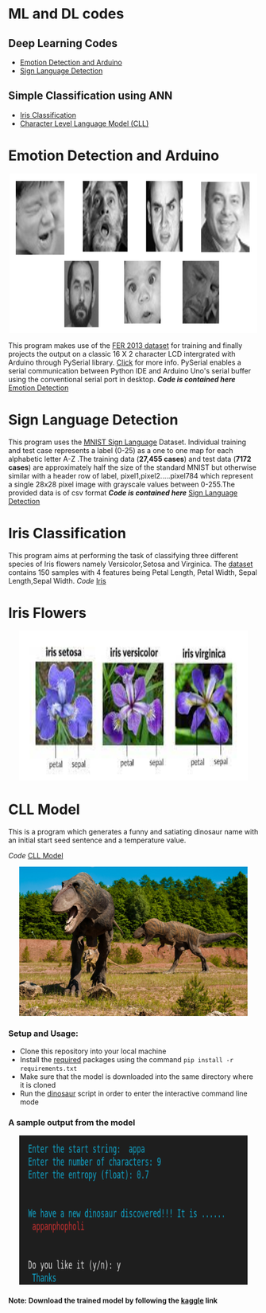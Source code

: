 # ML and DL codes

## Deep Learning Codes
* [Emotion Detection and Arduino](#emotion-detection)
* [Sign Language Detection](#sign-language-detection)

## Simple Classification using ANN
* [Iris Classification](#iris-classification)
* [Character Level Language Model (CLL)](#cll-model)


# Emotion Detection and Arduino
<p align = "center">
 <img width="500" height="320" src= "./Emotion_detection_arduino/Emotion.PNG">
 </p>
 
This program makes use of the [FER 2013 dataset](https://www.kaggle.com/msambare/fer2013) for training and finally projects the output on a classic 16 X 2 character LCD intergrated with Arduino through PySerial library. [Click](https://create.arduino.cc/projecthub/ansh2919/serial-communication-between-python-and-arduino-e7cce0) for more info. PySerial enables a serial communication between Python IDE and Arduino Uno's serial buffer using the conventional serial port in desktop.
__*Code is contained here*__ [Emotion Detection](./Emotion_detection_arduino)

# Sign Language Detection
This program uses the  [MNIST Sign Language](https://www.kaggle.com/datamunge/sign-language-mnist) Dataset. Individual training and test case represents a label (0-25) as a one to one map for each alphabetic letter A-Z .The training data (__27,455 cases__) and test data (__7172 cases__) are approximately half the size of the standard MNIST but otherwise similar with a header row of label, pixel1,pixel2.....pixel784 which represent a single 28x28 pixel image with grayscale values between 0-255.The provided data is of csv format
__*Code is contained here*__ [Sign Language Detection](./Sign_language_detection)



# Iris Classification
This program aims at performing the task of classifying three different species of Iris flowers namely Versicolor,Setosa and Virginica. The [dataset](./Iris_Classification/iris.csv) contains 150 samples with 4 features being Petal Length, Petal Width, Sepal Length,Sepal Width.
 _Code_ [Iris](./Iris_Classification/Iris.py)
 
 # Iris Flowers
 <p align = "center">
  <img width="460" height="300" src= "./Iris_Classification/Iris.jpg">
 </p>
 

# CLL Model
This is a program which generates a funny and satiating dinosaur name with an initial start seed sentence and a temperature value.

_Code_ [CLL Model](./Character_Level_Language_Model)

<p align = "center">
  <img width="460" height="300" src= "./Character_Level_Language_Model/dino.jpg">
 </p>
 
### Setup and Usage:
* Clone this repository into your local machine
* Install the [required](./Character_Level_Language_Model/requirements.txt) packages using the command `pip install -r requirements.txt`
* Make sure that the model is downloaded into the same directory where it is cloned
* Run the [dinosaur](./Character_Level_Language_Model/dinosaur.py) script in order to enter the interactive command line mode

 ### A sample output from the model 

 <p align = "center">
  <img width="460" height="300" src= "./Character_Level_Language_Model/Dinosaur_model.png">
 </p>
 
 #### Note: Download the trained model by following the [kaggle](https://www.kaggle.com/suryaprakash0112358/dinosaur-model) link
